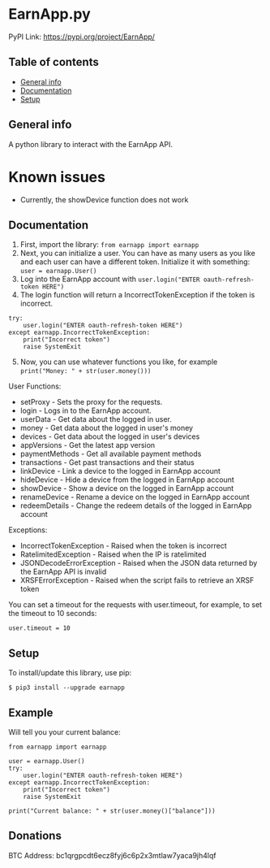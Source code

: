 # EarnApp.py
PyPI Link: https://pypi.org/project/EarnApp/
## Table of contents
* [General info](#general-info)
* [Documentation](#documentation)
* [Setup](#setup)

## General info
A python library to interact with the EarnApp API. 

# Known issues
- Currently, the showDevice function does not work

## Documentation
1) First, import the library: `from earnapp import earnapp`
2) Next, you can initialize a user. You can have as many users as you like and each user can have a different token. Initialize it with something: `user = earnapp.User()`
3) Log into the EarnApp account with `user.login("ENTER oauth-refresh-token HERE")`
4) The login function will return a IncorrectTokenException if the token is incorrect.
```
try:
    user.login("ENTER oauth-refresh-token HERE")
except earnapp.IncorrectTokenException:
    print("Incorrect token")
    raise SystemExit
```
5) Now, you can use whatever functions you like, for example `print("Money: " + str(user.money()))`

User Functions:
- setProxy - Sets the proxy for the requests.
- login - Logs in to the EarnApp account.
- userData - Get data about the logged in user.
- money - Get data about the logged in user's money
- devices - Get data about the logged in user's devices
- appVersions - Get the latest app version
- paymentMethods - Get all available payment methods
- transactions - Get past transactions and their status
- linkDevice - Link a device to the logged in EarnApp account
- hideDevice - Hide a device from the logged in EarnApp account
- showDevice - Show a device on the logged in EarnApp account
- renameDevice - Rename a device on the logged in EarnApp account
- redeemDetails - Change the redeem details of the logged in EarnApp account

Exceptions:
- IncorrectTokenException - Raised when the token is incorrect
- RatelimitedException - Raised when the IP is ratelimited
- JSONDecodeErrorException - Raised when the JSON data returned by the EarnApp API is invalid
- XRSFErrorException - Raised when the script fails to retrieve an XRSF token

You can set a timeout for the requests with user.timeout, for example, to set the timeout to 10 seconds:
```
user.timeout = 10
```

## Setup
To install/update this library, use pip:

```
$ pip3 install --upgrade earnapp
```


## Example
Will tell you your current balance:
```
from earnapp import earnapp

user = earnapp.User()
try:
    user.login("ENTER oauth-refresh-token HERE")
except earnapp.IncorrectTokenException:
    print("Incorrect token")
    raise SystemExit

print("Current balance: " + str(user.money()["balance"]))
```

## Donations
BTC Address: bc1qrgpcdt6ecz8fyj6c6p2x3mtlaw7yaca9jh4lqf